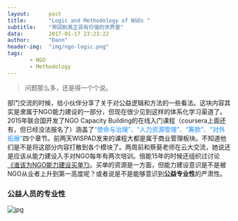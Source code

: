 ```yaml
---
layout:      post
title:       "Logic and Methodology of NGOs "
subtitle:    "带回到真正具有价值的世界里"
data:        2017-01-17 23:23:22
author:      "Dann"
header-img:  "img/ngo-logic.png"
tags:
       - NGO
       - Methodology
---
```


> 问题那么多，还是得一个个说。

部门交流的时候，给小伙伴分享了关于对公益逻辑和方法的一些看法。这块内容其实是隶属于NGO能力建设的一部分，但现在很少见到这样的体系化学习渠道了。2015年联合国开发了NGO Capacity Building的在线入门课程（coursera上面还有，但已经没法报名了）涵盖了<font color="#1E90FF">“使命与治理”、“人力资源管理”、“筹款”、“对外拓展”</font>四个章节。前两天WISPAD发来的课程大都是属于商业管理板块。不知道他们是不是将这部分内容打散到各个模块了。两周前和蔡葵老师在云大交流，她说还是应该从能力建设入手对NGO每年有两次培训。倍能15年的时候还组织过讨论<font color="#1E90FF"><a href="link=http://www.chinadevelopmentbrief.org.cn/news-17976.html">《谁该为NGO能力建设买单?》</a></font>。买单的资源是一方面，但能力建设意识是不是被NGO从业者上升到第一高度呢？或者说是不是能够意识到<b>公益专业性</b>的严肃性。


### 公益人员的专业性

![jpg](http://okbndcmdr.bkt.clouddn.com/FullSizeRender.jpg)

